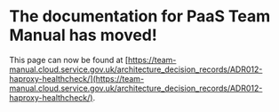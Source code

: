 
# The documentation for PaaS Team Manual has moved!
This page can now be found at [https://team-manual.cloud.service.gov.uk/architecture_decision_records/ADR012-haproxy-healthcheck/](https://team-manual.cloud.service.gov.uk/architecture_decision_records/ADR012-haproxy-healthcheck/).
